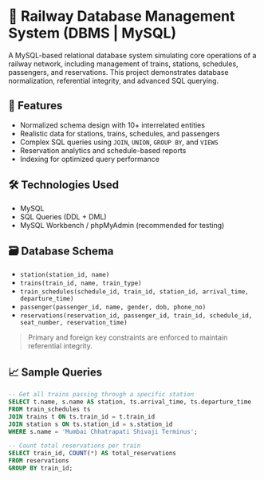 # 🚆 Railway Database Management System (DBMS | MySQL)

A MySQL-based relational database system simulating core operations of a railway network, including management of trains, stations, schedules, passengers, and reservations. This project demonstrates database normalization, referential integrity, and advanced SQL querying.

## 📌 Features

- Normalized schema design with 10+ interrelated entities
- Realistic data for stations, trains, schedules, and passengers
- Complex SQL queries using `JOIN`, `UNION`, `GROUP BY`, and `VIEWS`
- Reservation analytics and schedule-based reports
- Indexing for optimized query performance

## 🛠️ Technologies Used

- MySQL  
- SQL Queries (DDL + DML)  
- MySQL Workbench / phpMyAdmin (recommended for testing)

## 🗃️ Database Schema

- `station(station_id, name)`
- `trains(train_id, name, train_type)`
- `train_schedules(schedule_id, train_id, station_id, arrival_time, departure_time)`
- `passenger(passenger_id, name, gender, dob, phone_no)`
- `reservations(reservation_id, passenger_id, train_id, schedule_id, seat_number, reservation_time)`

> Primary and foreign key constraints are enforced to maintain referential integrity.

## 📈 Sample Queries

```sql
-- Get all trains passing through a specific station
SELECT t.name, s.name AS station, ts.arrival_time, ts.departure_time
FROM train_schedules ts
JOIN trains t ON ts.train_id = t.train_id
JOIN station s ON ts.station_id = s.station_id
WHERE s.name = 'Mumbai Chhatrapati Shivaji Terminus';

-- Count total reservations per train
SELECT train_id, COUNT(*) AS total_reservations
FROM reservations
GROUP BY train_id;
